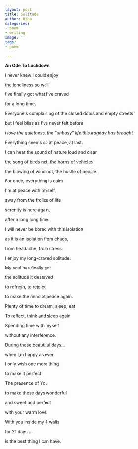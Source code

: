 ```yaml
---
layout: post
title: Solitude
author: Hiba
categories:
- poem
- writing
image: ''
tags:
- poem

---
```

**An Ode To Lockdown**

I never knew I could enjoy

the loneliness so well

I've finally got what I've craved

for a long time.

Everyone's complaining of the closed doors and empty streets

but I feel bliss as I've never felt before

_i love the quietness, the "unbusy" life this tragedy has brought_

Everything seems so at peace, at last.

I can hear the sound of nature loud and clear

the song of birds not, the horns of vehicles

the blowing of wind not, the hustle of people.

For once, everything is calm

I'm at peace with myself,

away from the frolics of life

serenity is here again,

after a long long time.

I will never be bored with this isolation

as it is an isolation from chaos,

from headache, from stress.

I enjoy my long-craved solitude.

My soul has finally got

the solitude it deserved

to refresh, to rejoice

to make the mind at peace again.

Plenty of time to dream, sleep, eat

To reflect, think and sleep again

Spending time with myself

without any interference.

During these beautiful days...

when I,m happy as ever

I only wish one more thing

to make it perfect

The presence of You

to make these days wonderful

and sweet and perfect

with your warm love.

With you inside my 4 walls

for 21 days ...

is the best thing I can have.